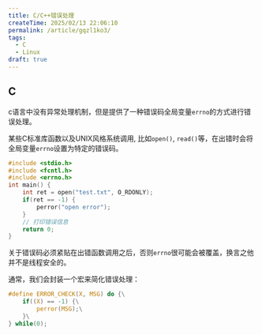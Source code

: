 ```yaml
---
title: C/C++错误处理
createTime: 2025/02/13 22:06:10
permalink: /article/gqzl1ko3/
tags:
  - C
  - Linux
draft: true
---
```


## C

c语言中没有异常处理机制，但是提供了一种错误码全局变量`errno`的方式进行错误处理。

某些C标准库函数以及UNIX风格系统调用, 比如`open()`, `read()`等，在出错时会将全局变量`errno`设置为特定的错误码。

```c
#include <stdio.h>
#include <fcntl.h>
#include <errno.h>
int main() {
    int ret = open("test.txt", O_RDONLY);
    if(ret == -1) {
        perror("open error");
    }
    // 打印错误信息
    return 0;
}
```

关于错误码必须紧贴在出错函数调用之后，否则`errno`很可能会被覆盖，换言之他并不是线程安全的。

通常，我们会封装一个宏来简化错误处理：

```c
#define ERROR_CHECK(X, MSG) do {\
    if((X) == -1) {\
        perror(MSG);\
    }\
} while(0);
```